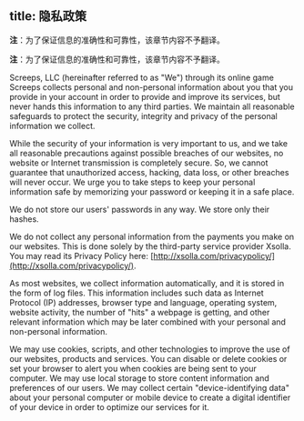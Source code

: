 title: 隐私政策
---

**注**：为了保证信息的准确性和可靠性，该章节内容不予翻译。

**注**：为了保证信息的准确性和可靠性，该章节内容不予翻译。

Screeps, LLC (hereinafter referred to as "We") through its online game Screeps collects personal and non-personal information about you that you provide in your account in order to provide and improve its services, but never hands this information to any third parties. We maintain all reasonable safeguards to protect the security, integrity and privacy of the personal information we collect.

While the security of your information is very important to us, and we take all reasonable precautions against possible breaches of our websites, no website or Internet transmission is completely secure. So, we cannot guarantee that unauthorized access, hacking, data loss, or other breaches will never occur. We urge you to take steps to keep your personal information safe by memorizing your password or keeping it in a safe place.

We do not store our users' passwords in any way. We store only their hashes.

We do not collect any personal information from the payments you make on our websites. This is done solely by the third-party service provider Xsolla. You may read its Privacy Policy here: [http://xsolla.com/privacypolicy/](http://xsolla.com/privacypolicy/).

As most websites, we collect information automatically, and it is stored in the form of log files. This information includes such data as Internet Protocol (IP) addresses, browser type and language, operating system, website activity, the number of "hits" a webpage is getting, and other relevant information which may be later combined with your personal and non-personal information.

We may use cookies, scripts, and other technologies to improve the use of our websites, products and services. You can disable or delete cookies or set your browser to alert you when cookies are being sent to your computer. We may use local storage to store content information and preferences of our users. We may collect certain "device-identifying data" about your personal computer or mobile device to create a digital identifier of your device in order to optimize our services for it.
